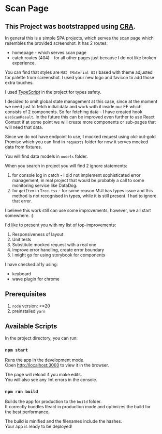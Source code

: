 # Scan Page

## This Project was bootstrapped using [CRA](https://github.com/facebook/create-react-app).

In general this is a simple SPA projects, which serves the scan page which resembles the provided screenshot.
It has 2 routes:

- homepage - which serves scan page
- catch routes (404) - for all other pages just because I do not like broken experience.

You can find that styles are `MUI (Material UI)` based with theme adjusted for palette from screenshot.
I used your new logo and favicon to add those extra touches.

I used [TypeScript](https://www.typescriptlang.org/) in the project for types safety.

I decided to omit global state management at this case, since at the moment we need just to fetch initial data and work with it inside our FE which consists of 2 components.
So for fetching data - I have created hook `useScanResult`.
In the future this can be improved even further to use React Context if at some point we will create more components or sub-pages that will need that data.

Since we do not have endpoint to use, I mocked request using old-but-gold Promise which you can find in `requests` folder for now it serves mocked data from fixtures.

You will find data models in `models` folder.

When you search in project you will find 2 ignore statements:

1. for console log in catch - I did not implement sophisticated error management, in real project that would be probably a call to some monitoring service like DataDog.
2. for `getItem` in `Tree.tsx` - for some reason MUI has types issue and this method is not recognised in types, while it is still present. I had to ignore that error.

I believe this work still can use some improvements, however, we all start somewhere. :)

I'd like to present you with my list of top-improvements:

1. Responsiveness of layout
2. Unit tests
3. Substitute mocked request with a real one
4. Improve error handling, create error boundary
5. I might go for using storybook for components

I have checked a11y using:

- keyboard
- wave plugin for chrome

## Prerequisites

1. `node` version: >=20
2. preinstalled `yarn`

## Available Scripts

In the project directory, you can run:

### `npm start`

Runs the app in the development mode.\
Open [http://localhost:3000](http://localhost:3000) to view it in the browser.

The page will reload if you make edits.\
You will also see any lint errors in the console.

### `npm run build`

Builds the app for production to the `build` folder.\
It correctly bundles React in production mode and optimizes the build for the best performance.

The build is minified and the filenames include the hashes.\
Your app is ready to be deployed!

